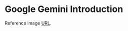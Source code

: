 # Google Gemini Introduction

Reference image [URL](https://t0.gstatic.com/licensed-image?q=tbn:ANd9GcQ_Kevbk21QBRy-PgB4kQpS79brbmmEG7m3VOTShAn4PecDU5H5UxrJxE3Dw1JiaG17V88QIol19-3TM2wCHw).
